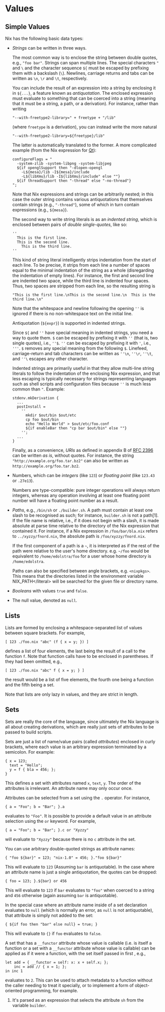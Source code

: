 # Values

## Simple Values

Nix has the following basic data types:

  - *Strings* can be written in three ways.
    
    The most common way is to enclose the string between double quotes,
    e.g., `"foo bar"`. Strings can span multiple lines. The special
    characters `"` and `\` and the character sequence `${` must be
    escaped by prefixing them with a backslash (`\`). Newlines, carriage
    returns and tabs can be written as `\n`, `\r` and `\t`,
    respectively.
    
    You can include the result of an expression into a string by
    enclosing it in `${...}`, a feature known as *antiquotation*. The
    enclosed expression must evaluate to something that can be coerced
    into a string (meaning that it must be a string, a path, or a
    derivation). For instance, rather than writing
    
        "--with-freetype2-library=" + freetype + "/lib"
    
    (where `freetype` is a derivation), you can instead write the more
    natural
    
        "--with-freetype2-library=${freetype}/lib"
    
    The latter is automatically translated to the former. A more
    complicated example (from the Nix expression for
    [Qt](http://www.trolltech.com/products/qt)):
    
        configureFlags = "
          -system-zlib -system-libpng -system-libjpeg
          ${if openglSupport then "-dlopen-opengl
            -L${mesa}/lib -I${mesa}/include
            -L${libXmu}/lib -I${libXmu}/include" else ""}
          ${if threadSupport then "-thread" else "-no-thread"}
        ";
    
    Note that Nix expressions and strings can be arbitrarily nested; in
    this case the outer string contains various antiquotations that
    themselves contain strings (e.g., `"-thread"`), some of which in
    turn contain expressions (e.g., `${mesa}`).
    
    The second way to write string literals is as an *indented string*,
    which is enclosed between pairs of *double single-quotes*, like so:
    
        ''
          This is the first line.
          This is the second line.
            This is the third line.
        ''
    
    This kind of string literal intelligently strips indentation from
    the start of each line. To be precise, it strips from each line a
    number of spaces equal to the minimal indentation of the string as a
    whole (disregarding the indentation of empty lines). For instance,
    the first and second line are indented two space, while the third
    line is indented four spaces. Thus, two spaces are stripped from
    each line, so the resulting string is
    
        "This is the first line.\nThis is the second line.\n  This is the third line.\n"
    
    Note that the whitespace and newline following the opening `''` is
    ignored if there is no non-whitespace text on the initial line.
    
    Antiquotation (`${expr}`) is supported in indented strings.
    
    Since `${` and `''` have special meaning in indented strings, you
    need a way to quote them. `$` can be escaped by prefixing it with
    `''` (that is, two single quotes), i.e., `''$`. `''` can be escaped
    by prefixing it with `'`, i.e., `'''`. `$` removes any special
    meaning from the following `$`. Linefeed, carriage-return and tab
    characters can be written as `''\n`, `''\r`, `''\t`, and `''\`
    escapes any other character.
    
    Indented strings are primarily useful in that they allow multi-line
    string literals to follow the indentation of the enclosing Nix
    expression, and that less escaping is typically necessary for
    strings representing languages such as shell scripts and
    configuration files because `''` is much less common than `"`.
    Example:
    
        stdenv.mkDerivation {
          ...
          postInstall =
            ''
              mkdir $out/bin $out/etc
              cp foo $out/bin
              echo "Hello World" > $out/etc/foo.conf
              ${if enableBar then "cp bar $out/bin" else ""}
            '';
          ...
        }
    
    Finally, as a convenience, *URIs* as defined in appendix B of
    [RFC 2396](http://www.ietf.org/rfc/rfc2396.txt) can be written *as
    is*, without quotes. For instance, the string
    `"http://example.org/foo.tar.bz2"` can also be written as
    `http://example.org/foo.tar.bz2`.

  - Numbers, which can be *integers* (like `123`) or *floating point*
    (like `123.43` or `.27e13`).
    
    Numbers are type-compatible: pure integer operations will always
    return integers, whereas any operation involving at least one
    floating point number will have a floating point number as a result.

  - *Paths*, e.g., `/bin/sh` or `./builder.sh`. A path must contain at
    least one slash to be recognised as such; for instance, `builder.sh`
    is not a path\[1\]. If the file name is relative, i.e., if it does
    not begin with a slash, it is made absolute at parse time relative
    to the directory of the Nix expression that contained it. For
    instance, if a Nix expression in `/foo/bar/bla.nix` refers to
    `../xyzzy/fnord.nix`, the absolute path is `/foo/xyzzy/fnord.nix`.
    
    If the first component of a path is a `~`, it is interpreted as if
    the rest of the path were relative to the user's home directory.
    e.g. `~/foo` would be equivalent to `/home/edolstra/foo` for a user
    whose home directory is `/home/edolstra`.
    
    Paths can also be specified between angle brackets, e.g.
    `<nixpkgs>`. This means that the directories listed in the
    environment variable NIX\_PATH\</literal\> will be searched for the
    given file or directory name.

  - *Booleans* with values `true` and `false`.

  - The null value, denoted as `null`.

## Lists

Lists are formed by enclosing a whitespace-separated list of values
between square brackets. For example,

    [ 123 ./foo.nix "abc" (f { x = y; }) ]

defines a list of four elements, the last being the result of a call to
the function `f`. Note that function calls have to be enclosed in
parentheses. If they had been omitted, e.g.,

    [ 123 ./foo.nix "abc" f { x = y; } ]

the result would be a list of five elements, the fourth one being a
function and the fifth being a set.

Note that lists are only lazy in values, and they are strict in length.

## Sets

Sets are really the core of the language, since ultimately the Nix
language is all about creating derivations, which are really just sets
of attributes to be passed to build scripts.

Sets are just a list of name/value pairs (called *attributes*) enclosed
in curly brackets, where each value is an arbitrary expression
terminated by a semicolon. For example:

    { x = 123;
      text = "Hello";
      y = f { bla = 456; };
    }

This defines a set with attributes named `x`, `text`, `y`. The order of
the attributes is irrelevant. An attribute name may only occur once.

Attributes can be selected from a set using the `.` operator. For
instance,

    { a = "Foo"; b = "Bar"; }.a

evaluates to `"Foo"`. It is possible to provide a default value in an
attribute selection using the `or` keyword. For example,

    { a = "Foo"; b = "Bar"; }.c or "Xyzzy"

will evaluate to `"Xyzzy"` because there is no `c` attribute in the set.

You can use arbitrary double-quoted strings as attribute names:

    { "foo ${bar}" = 123; "nix-1.0" = 456; }."foo ${bar}"

This will evaluate to `123` (Assuming `bar` is antiquotable). In the
case where an attribute name is just a single antiquotation, the quotes
can be dropped:

    { foo = 123; }.${bar} or 456 

This will evaluate to `123` if `bar` evaluates to `"foo"` when coerced
to a string and `456` otherwise (again assuming `bar` is antiquotable).

In the special case where an attribute name inside of a set declaration
evaluates to `null` (which is normally an error, as `null` is not
antiquotable), that attribute is simply not added to the set:

    { ${if foo then "bar" else null} = true; }

This will evaluate to `{}` if `foo` evaluates to `false`.

A set that has a `__functor` attribute whose value is callable (i.e. is
itself a function or a set with a `__functor` attribute whose value is
callable) can be applied as if it were a function, with the set itself
passed in first , e.g.,

    let add = { __functor = self: x: x + self.x; };
        inc = add // { x = 1; };
    in inc 1

evaluates to `2`. This can be used to attach metadata to a function
without the caller needing to treat it specially, or to implement a form
of object-oriented programming, for example.

1.  It's parsed as an expression that selects the attribute `sh` from
    the variable `builder`.
